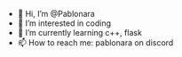 - 👋 Hi, I’m @Pablonara
- 👀 I’m interested in coding
- 🌱 I’m currently learning c++, flask
- 📫 How to reach me: pablonara on discord

<!---
Pablonara/Pablonara is a ✨ special ✨ repository because its `README.md` (this file) appears on your GitHub profile.
You can click the Preview link to take a look at your changes.
--->
